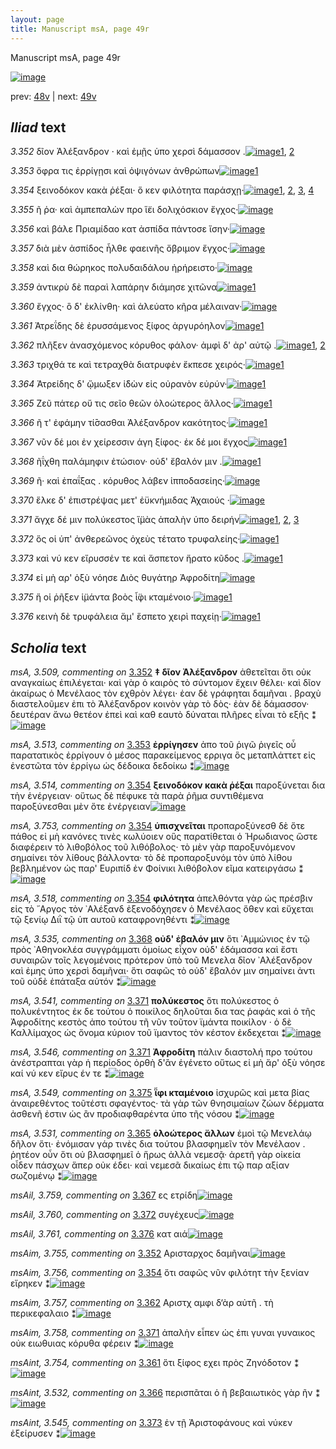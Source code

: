 ```yaml
---
layout: page
title: Manuscript msA, page 49r
---
```


Manuscript msA, page 49r

[![image](http://www.homermultitext.org/iipsrv?OBJ=IIP,1.0&FIF=/project/homer/pyramidal/deepzoom/hmt/vaimg/2017a/VA049RN_0050.tif&WID=100&CVT=JPEG)](http://www.homermultitext.org/ict2/?urn=urn:cite2:hmt:vaimg.2017a:VA049RN_0050)

prev:  [48v](../48v/) | next:  [49v](../49v/)

## *Iliad* text

*3.352* <a id="3.352"/> δῖον Ἀλέξανδρον · καὶ ἐμῇς ὑπο χερσὶ δάμασσον .[![image](http://www.homermultitext.org/iipsrv?OBJ=IIP,1.0&FIF=/project/homer/pyramidal/deepzoom/hmt/vaimg/2017a/VA049RN_0050.tif&RGN=0.158,0.2314,0.434,0.0331&WID=1000&CVT=JPEG)](http://www.homermultitext.org/ict2/?urn=urn:cite2:hmt:vaimg.2017a:VA049RN_0050@0.158,0.2314,0.434,0.0331)[1](#msAim_3.755), [2](#msA_3.509)

*3.353* <a id="3.353"/> ὄφρα τις ἐρρίγῃσι καὶ ὀψιγόνων ἀνθρώπων[![image](http://www.homermultitext.org/iipsrv?OBJ=IIP,1.0&FIF=/project/homer/pyramidal/deepzoom/hmt/vaimg/2017a/VA049RN_0050.tif&RGN=0.159,0.2532,0.407,0.0293&WID=1000&CVT=JPEG)](http://www.homermultitext.org/ict2/?urn=urn:cite2:hmt:vaimg.2017a:VA049RN_0050@0.159,0.2532,0.407,0.0293)[1](#msA_3.513)

*3.354* <a id="3.354"/> ξεινοδόκον κακὰ ῥέξαι· ὅ κεν φιλότητα παράσχῃ·[![image](http://www.homermultitext.org/iipsrv?OBJ=IIP,1.0&FIF=/project/homer/pyramidal/deepzoom/hmt/vaimg/2017a/VA049RN_0050.tif&RGN=0.163,0.275,0.443,0.0293&WID=1000&CVT=JPEG)](http://www.homermultitext.org/ict2/?urn=urn:cite2:hmt:vaimg.2017a:VA049RN_0050@0.163,0.275,0.443,0.0293)[1](#msA_3.514), [2](#msA_3.753), [3](#msAim_3.756), [4](#msA_3.518)

*3.355* <a id="3.355"/> ῆ ῥα· καὶ ἀμπεπαλὼν προ ἵ̈ει δολιχόσκιον ἔγχος·[![image](http://www.homermultitext.org/iipsrv?OBJ=IIP,1.0&FIF=/project/homer/pyramidal/deepzoom/hmt/vaimg/2017a/VA049RN_0050.tif&RGN=0.158,0.2908,0.422,0.0301&WID=1000&CVT=JPEG)](http://www.homermultitext.org/ict2/?urn=urn:cite2:hmt:vaimg.2017a:VA049RN_0050@0.158,0.2908,0.422,0.0301)

*3.356* <a id="3.356"/> καὶ βάλε Πριαμίδαο κατ ἀσπίδα πάντοσε ἴσην·[![image](http://www.homermultitext.org/iipsrv?OBJ=IIP,1.0&FIF=/project/homer/pyramidal/deepzoom/hmt/vaimg/2017a/VA049RN_0050.tif&RGN=0.164,0.311,0.416,0.0285&WID=1000&CVT=JPEG)](http://www.homermultitext.org/ict2/?urn=urn:cite2:hmt:vaimg.2017a:VA049RN_0050@0.164,0.311,0.416,0.0285)

*3.357* <a id="3.357"/> διὰ μὲν ἀσπίδος ἦλθε φαεινῆς ὄβριμον ἔγχος·[![image](http://www.homermultitext.org/iipsrv?OBJ=IIP,1.0&FIF=/project/homer/pyramidal/deepzoom/hmt/vaimg/2017a/VA049RN_0050.tif&RGN=0.161,0.3291,0.416,0.0285&WID=1000&CVT=JPEG)](http://www.homermultitext.org/ict2/?urn=urn:cite2:hmt:vaimg.2017a:VA049RN_0050@0.161,0.3291,0.416,0.0285)

*3.358* <a id="3.358"/> καὶ δια θώρηκος πολυδαιδάλου ἠρήρειστο·[![image](http://www.homermultitext.org/iipsrv?OBJ=IIP,1.0&FIF=/project/homer/pyramidal/deepzoom/hmt/vaimg/2017a/VA049RN_0050.tif&RGN=0.165,0.3464,0.376,0.0285&WID=1000&CVT=JPEG)](http://www.homermultitext.org/ict2/?urn=urn:cite2:hmt:vaimg.2017a:VA049RN_0050@0.165,0.3464,0.376,0.0285)

*3.359* <a id="3.359"/> ἀντικρὺ δὲ παραὶ λαπάρην διάμησε χιτῶνα[![image](http://www.homermultitext.org/iipsrv?OBJ=IIP,1.0&FIF=/project/homer/pyramidal/deepzoom/hmt/vaimg/2017a/VA049RN_0050.tif&RGN=0.162,0.3666,0.401,0.0285&WID=1000&CVT=JPEG)](http://www.homermultitext.org/ict2/?urn=urn:cite2:hmt:vaimg.2017a:VA049RN_0050@0.162,0.3666,0.401,0.0285)[1](#msA_3.521)

*3.360* <a id="3.360"/> ἔγχος· ὃ δ' ἐκλίνθη· καὶ ἀλεύατο κῆρα μέλαιναν·[![image](http://www.homermultitext.org/iipsrv?OBJ=IIP,1.0&FIF=/project/homer/pyramidal/deepzoom/hmt/vaimg/2017a/VA049RN_0050.tif&RGN=0.159,0.3832,0.434,0.0316&WID=1000&CVT=JPEG)](http://www.homermultitext.org/ict2/?urn=urn:cite2:hmt:vaimg.2017a:VA049RN_0050@0.159,0.3832,0.434,0.0316)

*3.361* <a id="3.361"/> Ἀτρεΐδης δὲ ἐρυσσάμενος ξίφος ἀργυρόηλον[![image](http://www.homermultitext.org/iipsrv?OBJ=IIP,1.0&FIF=/project/homer/pyramidal/deepzoom/hmt/vaimg/2017a/VA049RN_0050.tif&RGN=0.161,0.405,0.382,0.0293&WID=1000&CVT=JPEG)](http://www.homermultitext.org/ict2/?urn=urn:cite2:hmt:vaimg.2017a:VA049RN_0050@0.161,0.405,0.382,0.0293)[1](#msAint_3.754)

*3.362* <a id="3.362"/> πλῆξεν ἀνασχόμενος κόρυθος φάλον· ἀμφὶ δ' ἀρ' αὐτῷ .[![image](http://www.homermultitext.org/iipsrv?OBJ=IIP,1.0&FIF=/project/homer/pyramidal/deepzoom/hmt/vaimg/2017a/VA049RN_0050.tif&RGN=0.161,0.426,0.428,0.0293&WID=1000&CVT=JPEG)](http://www.homermultitext.org/ict2/?urn=urn:cite2:hmt:vaimg.2017a:VA049RN_0050@0.161,0.426,0.428,0.0293)[1](#msAim_3.757), [2](#msA_3.523)

*3.363* <a id="3.363"/> τριχθά τε καὶ τετραχθὰ διατρυφὲν ἔκπεσε χειρός·[![image](http://www.homermultitext.org/iipsrv?OBJ=IIP,1.0&FIF=/project/homer/pyramidal/deepzoom/hmt/vaimg/2017a/VA049RN_0050.tif&RGN=0.161,0.4448,0.415,0.0293&WID=1000&CVT=JPEG)](http://www.homermultitext.org/ict2/?urn=urn:cite2:hmt:vaimg.2017a:VA049RN_0050@0.161,0.4448,0.415,0.0293)[1](#msA_3.527)

*3.364* <a id="3.364"/> Ἀτρείδης δ' ᾤμωξεν ἰ̈δὼν εἰς οὐρανὸν εὐρύν·[![image](http://www.homermultitext.org/iipsrv?OBJ=IIP,1.0&FIF=/project/homer/pyramidal/deepzoom/hmt/vaimg/2017a/VA049RN_0050.tif&RGN=0.157,0.4613,0.398,0.0255&WID=1000&CVT=JPEG)](http://www.homermultitext.org/ict2/?urn=urn:cite2:hmt:vaimg.2017a:VA049RN_0050@0.157,0.4613,0.398,0.0255)[1](#msA_3.529)

*3.365* <a id="3.365"/> Ζεῦ πάτερ οὔ τις σεῖο θεῶν ὀλοώτερος ἄλλος·[![image](http://www.homermultitext.org/iipsrv?OBJ=IIP,1.0&FIF=/project/homer/pyramidal/deepzoom/hmt/vaimg/2017a/VA049RN_0050.tif&RGN=0.148,0.4756,0.41,0.0301&WID=1000&CVT=JPEG)](http://www.homermultitext.org/ict2/?urn=urn:cite2:hmt:vaimg.2017a:VA049RN_0050@0.148,0.4756,0.41,0.0301)[1](#msA_3.531)

*3.366* <a id="3.366"/> ῆ τ' ἐφάμην τί̄σασθαι Ἀλέξανδρον κακότητος·[![image](http://www.homermultitext.org/iipsrv?OBJ=IIP,1.0&FIF=/project/homer/pyramidal/deepzoom/hmt/vaimg/2017a/VA049RN_0050.tif&RGN=0.157,0.4959,0.41,0.027&WID=1000&CVT=JPEG)](http://www.homermultitext.org/ict2/?urn=urn:cite2:hmt:vaimg.2017a:VA049RN_0050@0.157,0.4959,0.41,0.027)[1](#msAint_3.532)

*3.367* <a id="3.367"/> νῦν δέ μοι ἐν χείρεσσιν άγη ξίφος· ἐκ δέ μοι ἔγχος[![image](http://www.homermultitext.org/iipsrv?OBJ=IIP,1.0&FIF=/project/homer/pyramidal/deepzoom/hmt/vaimg/2017a/VA049RN_0050.tif&RGN=0.158,0.5116,0.41,0.0376&WID=1000&CVT=JPEG)](http://www.homermultitext.org/ict2/?urn=urn:cite2:hmt:vaimg.2017a:VA049RN_0050@0.158,0.5116,0.41,0.0376)[1](#msAil_3.759)

*3.368* <a id="3.368"/> ῆΐχθη παλάμηφιν ἐτώσιον· οὐδ' ἔβαλόν μιν .[![image](http://www.homermultitext.org/iipsrv?OBJ=IIP,1.0&FIF=/project/homer/pyramidal/deepzoom/hmt/vaimg/2017a/VA049RN_0050.tif&RGN=0.157,0.5334,0.39,0.0278&WID=1000&CVT=JPEG)](http://www.homermultitext.org/ict2/?urn=urn:cite2:hmt:vaimg.2017a:VA049RN_0050@0.157,0.5334,0.39,0.0278)[1](#msA_3.535)

*3.369* <a id="3.369"/> ῆ· καὶ ἐπαΐξας . κόρυθος λάβεν ἱπποδασείης·[![image](http://www.homermultitext.org/iipsrv?OBJ=IIP,1.0&FIF=/project/homer/pyramidal/deepzoom/hmt/vaimg/2017a/VA049RN_0050.tif&RGN=0.149,0.5507,0.394,0.0308&WID=1000&CVT=JPEG)](http://www.homermultitext.org/ict2/?urn=urn:cite2:hmt:vaimg.2017a:VA049RN_0050@0.149,0.5507,0.394,0.0308)

*3.370* <a id="3.370"/> ἕλκε δ' ἐπιστρέψας μετ' ἐϋκνήμιδας Ἀχαιούς ·[![image](http://www.homermultitext.org/iipsrv?OBJ=IIP,1.0&FIF=/project/homer/pyramidal/deepzoom/hmt/vaimg/2017a/VA049RN_0050.tif&RGN=0.15,0.568,0.394,0.0316&WID=1000&CVT=JPEG)](http://www.homermultitext.org/ict2/?urn=urn:cite2:hmt:vaimg.2017a:VA049RN_0050@0.15,0.568,0.394,0.0316)

*3.371* <a id="3.371"/> ἄγχε δέ μιν πολύκεστος ἵ̈μὰς ἁπαλὴν ὑπο δειρήν[![image](http://www.homermultitext.org/iipsrv?OBJ=IIP,1.0&FIF=/project/homer/pyramidal/deepzoom/hmt/vaimg/2017a/VA049RN_0050.tif&RGN=0.154,0.5883,0.414,0.0316&WID=1000&CVT=JPEG)](http://www.homermultitext.org/ict2/?urn=urn:cite2:hmt:vaimg.2017a:VA049RN_0050@0.154,0.5883,0.414,0.0316)[1](#msA_3.546), [2](#msAim_3.758), [3](#msA_3.541)

*3.372* <a id="3.372"/> ὅς οἱ ὑπ' ἀνθερεῶνος ὀχεὺς τέτατο τρυφαλείης·[![image](http://www.homermultitext.org/iipsrv?OBJ=IIP,1.0&FIF=/project/homer/pyramidal/deepzoom/hmt/vaimg/2017a/VA049RN_0050.tif&RGN=0.152,0.6093,0.414,0.0316&WID=1000&CVT=JPEG)](http://www.homermultitext.org/ict2/?urn=urn:cite2:hmt:vaimg.2017a:VA049RN_0050@0.152,0.6093,0.414,0.0316)[1](#msAil_3.760)

*3.373* <a id="3.373"/> καὶ νύ κεν εἴρυσσέν τε καὶ ἄσπετον ἤρατο κῦδος .[![image](http://www.homermultitext.org/iipsrv?OBJ=IIP,1.0&FIF=/project/homer/pyramidal/deepzoom/hmt/vaimg/2017a/VA049RN_0050.tif&RGN=0.154,0.6289,0.414,0.0278&WID=1000&CVT=JPEG)](http://www.homermultitext.org/ict2/?urn=urn:cite2:hmt:vaimg.2017a:VA049RN_0050@0.154,0.6289,0.414,0.0278)[1](#msAint_3.545)

*3.374* <a id="3.374"/> εἰ μὴ αρ' ὀξὺ νόησε Διὸς θυγάτηρ Ἀφροδίτη[![image](http://www.homermultitext.org/iipsrv?OBJ=IIP,1.0&FIF=/project/homer/pyramidal/deepzoom/hmt/vaimg/2017a/VA049RN_0050.tif&RGN=0.151,0.6484,0.362,0.024&WID=1000&CVT=JPEG)](http://www.homermultitext.org/ict2/?urn=urn:cite2:hmt:vaimg.2017a:VA049RN_0050@0.151,0.6484,0.362,0.024)

*3.375* <a id="3.375"/> ἥ οἱ ῥῆξεν ἱ̈μάντα βοὸς ἶ̈φι κταμένοιο·[![image](http://www.homermultitext.org/iipsrv?OBJ=IIP,1.0&FIF=/project/homer/pyramidal/deepzoom/hmt/vaimg/2017a/VA049RN_0050.tif&RGN=0.149,0.6657,0.359,0.0263&WID=1000&CVT=JPEG)](http://www.homermultitext.org/ict2/?urn=urn:cite2:hmt:vaimg.2017a:VA049RN_0050@0.149,0.6657,0.359,0.0263)[1](#msA_3.549)

*3.376* <a id="3.376"/> κεινὴ δὲ τρυφάλεια ἅμ' ἕσπετο χειρὶ παχείῃ·[![image](http://www.homermultitext.org/iipsrv?OBJ=IIP,1.0&FIF=/project/homer/pyramidal/deepzoom/hmt/vaimg/2017a/VA049RN_0050.tif&RGN=0.153,0.6829,0.393,0.0308&WID=1000&CVT=JPEG)](http://www.homermultitext.org/ict2/?urn=urn:cite2:hmt:vaimg.2017a:VA049RN_0050@0.153,0.6829,0.393,0.0308)[1](#msAil_3.761)

## *Scholia* text

*msA, 3.509, commenting on* [3.352](#3.352)  <a id="msA_3.509"/> **‡ δῖον Ἀλέξανδρον** ἀθετεῖται ὅτι οὐκ αναγκαίως ἐπιλέγεται· καὶ γὰρ ὁ καιρὸς τὸ σύντομον ἔχειν θέλει· καὶ δῖον ἀκαίρως ὁ Μενέλαος τὸν εχθρὸν λέγει· ἐαν δὲ γράφηται δαμῆναι . βραχὺ διαστελοῦμεν ἐπι τὸ Ἀλέξανδρον κοινὸν γὰρ τὸ δὸς· ἐὰν δὲ δάμασσον· δευτέραν ἄνω θετέον ἐπεὶ καὶ καθ εαυτὸ δύναται πλῆρες εἶναι τὸ εξῆς ⁑[![image](http://www.homermultitext.org/iipsrv?OBJ=IIP,1.0&FIF=/project/homer/pyramidal/deepzoom/hmt/vaimg/2017a/VA049RN_0050.tif&RGN=0.15327929,0.11742739,0.60353721,0.04273859&WID=1000&CVT=JPEG)](http://www.homermultitext.org/ict2/?urn=urn:cite2:hmt:vaimg.2017a:VA049RN_0050@0.15327929,0.11742739,0.60353721,0.04273859)

*msA, 3.513, commenting on* [3.353](#3.353)  <a id="msA_3.513"/> **ἐρρίγησεν** ἀπο τοῦ ῥιγῶ ῥιγεῖς οὗ παρατατικὸς ἐρρίγουν ὁ μέσος παρακείμενος ερριγα ὃς μεταπλάττετ εἰς ἐνεστῶτα τὸν ἐρρίγω ὡς δέδοικα δεδοίκω ⁑[![image](http://www.homermultitext.org/iipsrv?OBJ=IIP,1.0&FIF=/project/homer/pyramidal/deepzoom/hmt/vaimg/2017a/VA049RN_0050.tif&RGN=0.16433309,0.14439834,0.59193073,0.02987552&WID=1000&CVT=JPEG)](http://www.homermultitext.org/ict2/?urn=urn:cite2:hmt:vaimg.2017a:VA049RN_0050@0.16433309,0.14439834,0.59193073,0.02987552)

*msA, 3.514, commenting on* [3.354](#3.354)  <a id="msA_3.514"/> **ξεινοδόκον κακὰ ῥέξαι** παροξύνεται δια τὴν ἐνέργειαν· οὕτως δὲ πέφυκε τὰ παρὰ ῥῆμα συντιθέμενα παροξύνεσθαι μὲν ὅτε ἐνέργειαν[![image](http://www.homermultitext.org/iipsrv?OBJ=IIP,1.0&FIF=/project/homer/pyramidal/deepzoom/hmt/vaimg/2017a/VA049RN_0050.tif&RGN=0.16046426,0.16597510,0.60022108,0.02697095&WID=1000&CVT=JPEG)](http://www.homermultitext.org/ict2/?urn=urn:cite2:hmt:vaimg.2017a:VA049RN_0050@0.16046426,0.16597510,0.60022108,0.02697095)

*msA, 3.753, commenting on* [3.354](#3.354)  <a id="msA_3.753"/> **ὑπισχνεῖται** προπαροξύνεσθ δὲ ὅτε πάθος εἰ μὴ κανόνες τινὲς κωλύοιεν οὓς παρατίθεται ὁ Ἡρωδιανος ὥστε διαφέρειν τὸ λιθοβόλος τοῦ λιθόβολος· τὸ μὲν γὰρ παροξυνόμενον σημαίνει τὸν λίθους βάλλοντα· τὸ δὲ προπαροξυνόμ τὸν ὑπὸ λίθου βεβλημένον ὡς παρ' Ευριπίδ ἐν Φοίνικι λιθόβολον εῖμα κατειργάσω ⁑[![image](http://www.homermultitext.org/iipsrv?OBJ=IIP,1.0&FIF=/project/homer/pyramidal/deepzoom/hmt/vaimg/2017a/VA049RN_0050.tif&RGN=0.16488578,0.17925311,0.60961680,0.04190871&WID=1000&CVT=JPEG)](http://www.homermultitext.org/ict2/?urn=urn:cite2:hmt:vaimg.2017a:VA049RN_0050@0.16488578,0.17925311,0.60961680,0.04190871)

*msA, 3.518, commenting on* [3.354](#3.354)  <a id="msA_3.518"/> **φιλότητα** ἀπελθόντα γὰρ ὡς πρέσβιν εἰς τὸ ῎Αργος τὸν ᾿Αλέξανδ ἐξενοδόχησεν ὁ Μενέλαος ὅθεν καὶ εὔχεται τῷ ξενίῳ Διῒ τῷ ὑπ αυτοῦ καταφρονηθέντι ⁑[![image](http://www.homermultitext.org/iipsrv?OBJ=IIP,1.0&FIF=/project/homer/pyramidal/deepzoom/hmt/vaimg/2017a/VA049RN_0050.tif&RGN=0.60132646,0.22088520,0.18017686,0.06860304&WID=1000&CVT=JPEG)](http://www.homermultitext.org/ict2/?urn=urn:cite2:hmt:vaimg.2017a:VA049RN_0050@0.60132646,0.22088520,0.18017686,0.06860304)

*msA, 3.535, commenting on* [3.368](#3.368)  <a id="msA_3.535"/> **οὐδ' ἐβαλόν μιν** ὅτι ᾿Αμμώνιος ἐν τῷ πρὸς ᾿Αθηνοκλέα συγγράμματι ὁμοίως εἶχον οὐδ' ἐδάμασσα καὶ ἔστι συναιρῶν τοῖς λεγομένοις πρότερον ὑπὸ τοῦ Μενελα δῖον ᾿Αλέξανδρον καὶ ἐμης ὑπο χερσὶ δαμῆναι· ὅτι σαφῶς τὸ οὐδ' ἔβαλόν μιν σημαίνει ἀντι τοῦ οὐδὲ ἐπάταξα αὐτόν ⁑[![image](http://www.homermultitext.org/iipsrv?OBJ=IIP,1.0&FIF=/project/homer/pyramidal/deepzoom/hmt/vaimg/2017a/VA049RN_0050.tif&RGN=0.56448047,0.54840941,0.20412675,0.10843707&WID=1000&CVT=JPEG)](http://www.homermultitext.org/ict2/?urn=urn:cite2:hmt:vaimg.2017a:VA049RN_0050@0.56448047,0.54840941,0.20412675,0.10843707)

*msA, 3.541, commenting on* [3.371](#3.371)  <a id="msA_3.541"/> **πολύκεστος** ὅτι πολύκεστος ὁ πολυκέντητος ἐκ δε τούτου ὁ ποικίλος δηλοῦται δια τας ῥαφάς καὶ ὁ τῆς Ἀφροδίτης κεστὸς ἀπο τούτου τῆ νῦν τοῦτον ϊμάντα ποικίλον · ὁ δὲ Καλλίμαχος ὡς ὄνομα κύριον τοῦ ϊμαντος τὸν κέστον ἐκδεχεται ⁑[![image](http://www.homermultitext.org/iipsrv?OBJ=IIP,1.0&FIF=/project/homer/pyramidal/deepzoom/hmt/vaimg/2017a/VA049RN_0050.tif&RGN=0.55084746,0.65518672,0.20596905,0.08132780&WID=1000&CVT=JPEG)](http://www.homermultitext.org/ict2/?urn=urn:cite2:hmt:vaimg.2017a:VA049RN_0050@0.55084746,0.65518672,0.20596905,0.08132780)

*msA, 3.546, commenting on* [3.371](#3.371)  <a id="msA_3.546"/> **Ἀφροδίτη** πάλιν διαστολή προ τούτου ἀνέστραπται γὰρ ἡ περίοδος ὀρθὴ δ'ἂν ἐγένετο οὕτως εἰ μὴ ἄρ' ὀξὺ νόησε καί νύ κεν εἴρυς έν τε ⁑[![image](http://www.homermultitext.org/iipsrv?OBJ=IIP,1.0&FIF=/project/homer/pyramidal/deepzoom/hmt/vaimg/2017a/VA049RN_0050.tif&RGN=0.14296242,0.70857538,0.62011791,0.03983402&WID=1000&CVT=JPEG)](http://www.homermultitext.org/ict2/?urn=urn:cite2:hmt:vaimg.2017a:VA049RN_0050@0.14296242,0.70857538,0.62011791,0.03983402)

*msA, 3.549, commenting on* [3.375](#3.375)  <a id="msA_3.549"/> **ῗφι κταμένοιο** ἰσχυρῶς καὶ μετα βίας ἀναιρεθέντος τοῦτέστι σφαγέντος· τὰ γὰρ τῶν θνησιμαίων ζώων δέρματα ἀσθενῆ ἐστιν ὡς ἂν προδιαφθαρέντα ὑπο τῆς νόσου ⁑[![image](http://www.homermultitext.org/iipsrv?OBJ=IIP,1.0&FIF=/project/homer/pyramidal/deepzoom/hmt/vaimg/2017a/VA049RN_0050.tif&RGN=0.14904200,0.73679115,0.61016949,0.03775934&WID=1000&CVT=JPEG)](http://www.homermultitext.org/ict2/?urn=urn:cite2:hmt:vaimg.2017a:VA049RN_0050@0.14904200,0.73679115,0.61016949,0.03775934)

*msA, 3.531, commenting on* [3.365](#3.365)  <a id="msA_3.531"/> **ὀλοώτερος ἄλλων** ἐμοὶ τῷ Μενελάῳ δῆλον ὅτι· ἐνόμισαν γάρ τινὲς δια τούτου βλασφημεῖν τὸν Μενέλαον . ῥητέον οὖν ὅτι οὐ βλασφημεῖ ὁ ἥρως ἀλλὰ νεμεσᾷ· ἀρετῆ γὰρ οἰκεία οἶδεν πάσχων ἅπερ οὐκ έδει· καὶ νεμεσᾶ δικαίως ἐπι τῷ παρ αξίαν σωζομένῳ ⁑[![image](http://www.homermultitext.org/iipsrv?OBJ=IIP,1.0&FIF=/project/homer/pyramidal/deepzoom/hmt/vaimg/2017a/VA049RN_0050.tif&RGN=0.14959469,0.76210235,0.60795873,0.06390041&WID=1000&CVT=JPEG)](http://www.homermultitext.org/ict2/?urn=urn:cite2:hmt:vaimg.2017a:VA049RN_0050@0.14959469,0.76210235,0.60795873,0.06390041)

*msAil, 3.759, commenting on* [3.367](#3.367)  <a id="msAil_3.759"/> ες ετρίδη[![image](http://www.homermultitext.org/iipsrv?OBJ=IIP,1.0&FIF=/project/homer/pyramidal/deepzoom/hmt/vaimg/2017a/VA049RN_0050.tif&RGN=0.31355932,0.51396957,0.08585114,0.02959889&WID=1000&CVT=JPEG)](http://www.homermultitext.org/ict2/?urn=urn:cite2:hmt:vaimg.2017a:VA049RN_0050@0.31355932,0.51396957,0.08585114,0.02959889)

*msAil, 3.760, commenting on* [3.372](#3.372)  <a id="msAil_3.760"/> συγέχευς[![image](http://www.homermultitext.org/iipsrv?OBJ=IIP,1.0&FIF=/project/homer/pyramidal/deepzoom/hmt/vaimg/2017a/VA049RN_0050.tif&RGN=0.28426676,0.61092669,0.11090641,0.02240664&WID=1000&CVT=JPEG)](http://www.homermultitext.org/ict2/?urn=urn:cite2:hmt:vaimg.2017a:VA049RN_0050@0.28426676,0.61092669,0.11090641,0.02240664)

*msAil, 3.761, commenting on* [3.376](#3.376)  <a id="msAil_3.761"/> κατ αιά[![image](http://www.homermultitext.org/iipsrv?OBJ=IIP,1.0&FIF=/project/homer/pyramidal/deepzoom/hmt/vaimg/2017a/VA049RN_0050.tif&RGN=0.15493736,0.67814661,0.05969049,0.02323651&WID=1000&CVT=JPEG)](http://www.homermultitext.org/ict2/?urn=urn:cite2:hmt:vaimg.2017a:VA049RN_0050@0.15493736,0.67814661,0.05969049,0.02323651)

*msAim, 3.755, commenting on* [3.352](#3.352)  <a id="msAim_3.755"/> Αρισταρχος δαμῆναι[![image](http://www.homermultitext.org/iipsrv?OBJ=IIP,1.0&FIF=/project/homer/pyramidal/deepzoom/hmt/vaimg/2017a/VA049RN_0050.tif&RGN=0.54458364,0.23845090,0.05490052,0.01106501&WID=1000&CVT=JPEG)](http://www.homermultitext.org/ict2/?urn=urn:cite2:hmt:vaimg.2017a:VA049RN_0050@0.54458364,0.23845090,0.05490052,0.01106501)

*msAim, 3.756, commenting on* [3.354](#3.354)  <a id="msAim_3.756"/> ὅτι σαφῶς νῦν φιλότητ τὴν ξενίαν εἴρηκεν ⁑[![image](http://www.homermultitext.org/iipsrv?OBJ=IIP,1.0&FIF=/project/homer/pyramidal/deepzoom/hmt/vaimg/2017a/VA049RN_0050.tif&RGN=0.58529845,0.28340249,0.04992631,0.03222683&WID=1000&CVT=JPEG)](http://www.homermultitext.org/ict2/?urn=urn:cite2:hmt:vaimg.2017a:VA049RN_0050@0.58529845,0.28340249,0.04992631,0.03222683)

*msAim, 3.757, commenting on* [3.362](#3.362)  <a id="msAim_3.757"/> Αριστχ αμφι δ‘ὰρ αὐτῆ . τὴ περικεφαλαιο ⁑[![image](http://www.homermultitext.org/iipsrv?OBJ=IIP,1.0&FIF=/project/homer/pyramidal/deepzoom/hmt/vaimg/2017a/VA049RN_0050.tif&RGN=0.53334562,0.42572614,0.07037583,0.04356846&WID=1000&CVT=JPEG)](http://www.homermultitext.org/ict2/?urn=urn:cite2:hmt:vaimg.2017a:VA049RN_0050@0.53334562,0.42572614,0.07037583,0.04356846)

*msAim, 3.758, commenting on* [3.371](#3.371)  <a id="msAim_3.758"/> ἀπαλὴν εἶπεν ὡς ἐπι γυναι γυναικος οὐκ ειωθυιας κόρυθα φέρειν ⁑[![image](http://www.homermultitext.org/iipsrv?OBJ=IIP,1.0&FIF=/project/homer/pyramidal/deepzoom/hmt/vaimg/2017a/VA049RN_0050.tif&RGN=0.55140015,0.60843707,0.03905674,0.05006916&WID=1000&CVT=JPEG)](http://www.homermultitext.org/ict2/?urn=urn:cite2:hmt:vaimg.2017a:VA049RN_0050@0.55140015,0.60843707,0.03905674,0.05006916)

*msAint, 3.754, commenting on* [3.361](#3.361)  <a id="msAint_3.754"/> ὅτι ξίφος εχει πρὸς Ζηνόδοτον ⁑[![image](http://www.homermultitext.org/iipsrv?OBJ=IIP,1.0&FIF=/project/homer/pyramidal/deepzoom/hmt/vaimg/2017a/VA049RN_0050.tif&RGN=0.10335298,0.40995851,0.05195284,0.01894882&WID=1000&CVT=JPEG)](http://www.homermultitext.org/ict2/?urn=urn:cite2:hmt:vaimg.2017a:VA049RN_0050@0.10335298,0.40995851,0.05195284,0.01894882)

*msAint, 3.532, commenting on* [3.366](#3.366)  <a id="msAint_3.532"/> περισπᾶται ὁ ῆ βεβαιωτικὸς γὰρ ῆν ⁑[![image](http://www.homermultitext.org/iipsrv?OBJ=IIP,1.0&FIF=/project/homer/pyramidal/deepzoom/hmt/vaimg/2017a/VA049RN_0050.tif&RGN=0.10058954,0.49626556,0.05305822,0.04121715&WID=1000&CVT=JPEG)](http://www.homermultitext.org/ict2/?urn=urn:cite2:hmt:vaimg.2017a:VA049RN_0050@0.10058954,0.49626556,0.05305822,0.04121715)

*msAint, 3.545, commenting on* [3.373](#3.373)  <a id="msAint_3.545"/> ἐν τῇ Ἀριστοφάνους καὶ νύκεν ἐξείρυσεν ⁑[![image](http://www.homermultitext.org/iipsrv?OBJ=IIP,1.0&FIF=/project/homer/pyramidal/deepzoom/hmt/vaimg/2017a/VA049RN_0050.tif&RGN=0.09690494,0.63084371,0.05619013,0.04730290&WID=1000&CVT=JPEG)](http://www.homermultitext.org/ict2/?urn=urn:cite2:hmt:vaimg.2017a:VA049RN_0050@0.09690494,0.63084371,0.05619013,0.04730290)